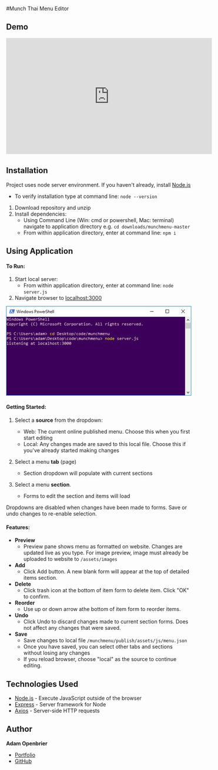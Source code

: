 #Munch Thai Menu Editor

## Demo

<div>
<iframe width="560" height="315" src="https://www.youtube.com/embed/KrmT_pZFTAk" frameborder="0" allow="accelerometer; autoplay; encrypted-media; gyroscope; picture-in-picture" allowfullscreen></iframe>
</div>

## Installation
Project uses node server environment. If you haven't already, install [Node.js](https://nodejs.org/en/download/) 
- To verify installation type at command line: `node --version`
1. Download repository and unzip
2. Install dependencies:
   - Using Command Line (Win: cmd or powershell, Mac: terminal) navigate to application directory e.g. `cd downloads/munchmenu-master`
   - From within application directory, enter at command line: `npm i`  

## Using Application

#### To Run:
1. Start local server: 
   - From within application directory, enter at command line: `node server.js`
2. Navigate browser to [localhost:3000](localhost:3000)  

![powershell screenshot change directory then run command: node server.js](./readme/shell.jpg)

#### Getting Started:
1. Select a **source** from the dropdown:
   - Web: The current online published menu. Choose this when you first start editing
   - Local: Any changes made are saved to this local file. Choose this if you've already started making changes

2. Select a menu **tab** (page)
   - Section dropdown will populate with current sections

3. Select a menu **section**.
   - Forms to edit the section and items will load  
     
Dropdowns are disabled when changes have been made to forms. Save or undo changes to re-enable selection.

#### Features:

* **Preview**
  - Preview pane shows menu as formatted on website. Changes are updated live as you type. For image preview, image must already be uploaded to website to `/assets/images`
* **Add**
  - Click Add button. A new blank form will appear at the top of detailed items section. 
* **Delete**
  - Click trash icon at the bottom of item form to delete item. Click "OK" to confirm. 
* **Reorder**
  - Use up or down arrow athe bottom of item form to reorder items.
* **Undo**
  - Click Undo to discard changes made to current section forms. Does not affect any changes that were saved.
* **Save**
  - Save changes to local file `/munchmenu/publish/assets/js/menu.json` 
  - Once you have saved, you can select other tabs and sections without losing any changes
  - If you reload browser, choose "local" as the source to continue editing.

## Technologies Used
- [Node.js](https://nodejs.org) - Execute JavaScript outside of the browser
- [Express](https://www.npmjs.com/package/express) - Server framework for Node
- [Axios](https://www.npmjs.com/package/axios) - Server-side HTTP requests

## Author
**Adam Openbrier**
- [Portfolio](https://www.adamopenbrier.com)  
- [GitHub](https://github.com/aOpenbrier)  
